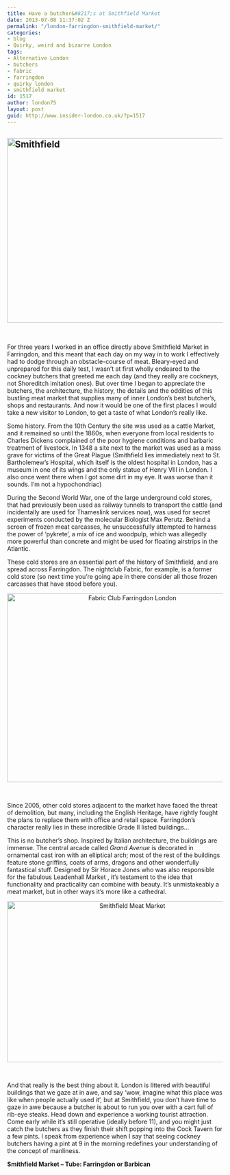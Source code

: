 ```yaml
---
title: Have a butcher&#8217;s at Smithfield Market
date: 2013-07-08 11:37:02 Z
permalink: "/london-farringdon-smithfield-market/"
categories:
- blog
- Quirky, weird and bizarre London
tags:
- Alternative London
- butchers
- fabric
- farringdon
- quirky london
- smithfield market
id: 1517
author: london75
layout: post
guid: http://www.insider-london.co.uk/?p=1517
---
```


## [<img class="aligncenter size-full wp-image-1519" alt="Smithfield" src="/wp-content/uploads/2012/08/Smithfield-2.jpg" width="565" height="430" />](/wp-content/uploads/2012/08/Smithfield-2.jpg)

<div>
  <p>
    &nbsp;
  </p>
  
  <p>
    For three years I worked in an office directly above Smithfield Market in Farringdon, and this meant that each day on my way in to work I effectively had to dodge through an obstacle-course of meat. Bleary-eyed and unprepared for this daily test, I wasn&#8217;t at first wholly endeared to the cockney butchers that greeted me each day (and they really are cockneys, not Shoreditch imitation ones). But over time I began to appreciate the butchers, the architecture, the history, the details and the oddities of this bustling meat market that supplies many of inner London&#8217;s best butcher&#8217;s, shops and restaurants. And now it would be one of the first places I would take a new visitor to London, to get a taste of what London&#8217;s really like.
  </p>
  
  <p>
    Some history. From the 10th Century the site was used as a cattle Market, and it remained so until the 1860s, when everyone from local residents to Charles Dickens complained of the poor hygiene conditions and barbaric treatment of livestock. In 1348 a site next to the market was used as a mass grave for victims of the Great Plague (Smithfield lies immediately next to St. Bartholemew&#8217;s Hospital, which itself is the oldest hospital in London, has a museum in one of its wings and the only statue of Henry VIII in London. I also once went there when I got some dirt in my eye. It was worse than it sounds. I&#8217;m not a hypochondriac)
  </p>
  
  <p>
    During the Second World War, one of the large underground cold stores, that had previously been used as railway tunnels to transport the cattle (and incidentally are used for Thameslink services now), was used for secret experiments conducted by the molecular Biologist Max Perutz. Behind a screen of frozen meat carcasses, he unsuccessfully attempted to harness the power of &#8216;pykrete&#8217;, a mix of ice and woodpulp, which was allegedly more powerful than concrete and might be used for floating airstrips in the Atlantic.
  </p>
  
  <p>
    These cold stores are an essential part of the history of Smithfield, and are spread across Farringdon. The nightclub Fabric, for example, is a former cold store (so next time you&#8217;re going ape in there consider all those frozen carcasses that have stood before you).
  </p>
  
  <p style="text-align: center;">
    <a href="/wp-content/uploads/2012/08/Fabric_Club_Farringdon_London.jpg"><img class="aligncenter  wp-image-1520" alt="Fabric Club Farringdon London" src="/wp-content/uploads/2012/08/Fabric_Club_Farringdon_London.jpg" width="569" height="440" /></a>
  </p>
  
  <p>
    &nbsp;
  </p>
  
  <p>
    Since 2005, other cold stores adjacent to the market have faced the threat of demolition, but many, including the English Heritage, have rightly fought the plans to replace them with office and retail space. Farringdon&#8217;s character really lies in these incredible Grade II listed buildings&#8230;
  </p>
  
  <p>
    This is no butcher&#8217;s shop. Inspired by Italian architecture, the buildings are immense. The central arcade called <em>Grand Avenue</em> is decorated in ornamental cast iron with an elliptical arch; most of the rest of the buildings feature stone griffins, coats of arms, dragons and other wonderfully fantastical stuff. Designed by Sir Horace Jones who was also responsible for the fabulous Leadenhall Market , it&#8217;s testament to the idea that functionality and practicality can combine with beauty. It&#8217;s unmistakeably a meat market, but in other ways it&#8217;s more like a cathedral.
  </p>
  
  <p style="text-align: center;">
    <a href="/wp-content/uploads/2012/08/smithfield-1.jpg"><img class="aligncenter  wp-image-1521" alt="Smithfield Meat Market" src="/wp-content/uploads/2012/08/smithfield-1.jpg" width="569" height="375" /></a>
  </p>
  
  <p>
    &nbsp;
  </p>
  
  <p>
    And that really is the best thing about it. London is littered with beautiful buildings that we gaze at in awe, and say &#8216;wow, imagine what this place was like when people actually used it&#8217;, but at Smithfield, you don&#8217;t have time to gaze in awe because a butcher is about to run you over with a cart full of rib-eye steaks. Head down and experience a working tourist attraction. Come early while it&#8217;s still operative (ideally before 11), and you might just catch the butchers as they finish their shift popping into the Cock Tavern for a few pints. I speak from experience when I say that seeing cockney butchers having a pint at 9 in the morning redefines your understanding of the concept of manliness.
  </p>
  
  <p>
    <strong>Smithfield Market &#8211; Tube: Farringdon or Barbican</strong>
  </p>
</div>